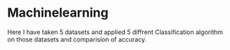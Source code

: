 # Machinelearning
Here I have taken 5 datasets and applied 5 diffrent Classification algorithm on those datasets and comparision of accuracy.
